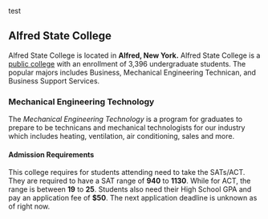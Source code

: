 test
## Alfred State College
Alfred State College is located in **Alfred, New York.**
  Alfred State College is a [public college](https://www.alfredstate.edu/) with an enrollment of 3,396 undergraduate students.
    The popular majors includes Business, Mechanical Engineering Technican, and Business Support Services.
### Mechanical Engineering Technology
The _Mechanical Engineering Technology_ is a program for graduates to prepare to be technicans and mechanical technologists for our industry which includes heating, ventilation, air conditioning, sales and more.
#### Admission Requirements
This college requires for students attending need to take the SATs/ACT.
  They are required to have a SAT range of __940__ to __1130__.
    While for ACT, the range is between __19__ to __25__.
      Students also need their High School GPA and pay an application fee of __$50__.
        The next application deadline is unknown as of right now.